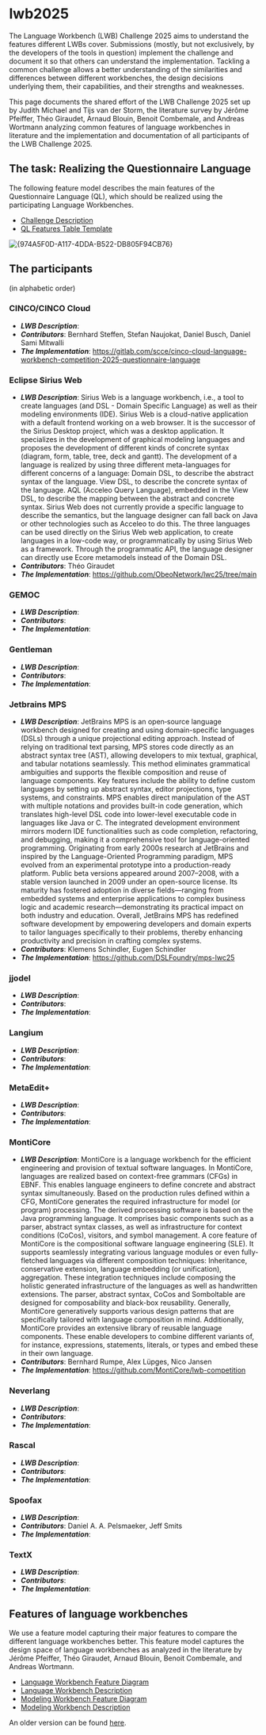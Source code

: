 # lwb2025

The Language Workbench (LWB) Challenge 2025 aims to understand the features different LWBs cover.
Submissions (mostly, but not exclusively, by the developers of the tools in question) implement the challenge and document it so that others can understand the implementation. Tackling a common challenge allows a better understanding of the similarities and differences between different workbenches, the design decisions underlying them, their capabilities, and their strengths and weaknesses.

This page documents the shared effort of the LWB Challenge 2025 set up by Judith Michael and Tijs van der Storm, the literature survey by Jérôme Pfeiffer, Théo Giraudet, Arnaud Blouin, Benoit Combemale, and Andreas Wortmann analyzing common features of language workbenches in literature and the implementation and documentation of all participants of the LWB Challenge 2025.

## The task: Realizing the Questionnaire Language

The following feature model describes the main features of the Questionnaire Language (QL), which should be realized using the participating Language Workbenches. 
* [Challenge Description](https://github.com/judithmichael/lwb25/blob/main/ChallengeTask.pdf)
* [QL Features Table Template](https://github.com/judithmichael/lwb25/blob/main/QLFeatures_Table_Template.xlsx)


![{974A5F0D-A117-4DDA-B522-DB805F94CB76}](https://github.com/user-attachments/assets/d9e28b78-1042-4eb9-a698-32b44a668bc7)


## The participants
(in alphabetic order)

### CINCO/CINCO Cloud 
* ***LWB Description***:
* ***Contributors***: Bernhard Steffen, Stefan Naujokat, Daniel Busch, Daniel Sami Mitwalli
* ***The Implementation***: https://gitlab.com/scce/cinco-cloud-language-workbench-competition-2025-questionnaire-language

### Eclipse Sirius Web
* ***LWB Description***: Sirius Web is a language workbench, i.e., a tool to create languages (and DSL - Domain Specific Language) as well as their modeling environments (IDE). Sirius Web is a cloud-native application with a default frontend working on a web browser. It is the successor of the Sirius Desktop project, which was a desktop application. It specializes in the development of graphical modeling languages and proposes the development of different kinds of concrete syntax (diagram, form, table, tree, deck and gantt). The development of a language is realized by using three different meta-languages for different concerns of a language: Domain DSL, to describe the abstract syntax of the language. View DSL, to describe the concrete syntax of the language. AQL (Acceleo Query Language), embedded in the View DSL, to describe the mapping between the abstract and concrete syntax. Sirius Web does not currently provide a specific language to describe the semantics, but the language designer can fall back on Java or other technologies such as Acceleo to do this. The three languages can be used directly on the Sirius Web web application, to create languages in a low-code way, or programmatically by using Sirius Web as a framework. Through the programmatic API, the language designer can directly use Ecore metamodels instead of the Domain DSL.
* ***Contributors***: Théo Giraudet
* ***The Implementation***: https://github.com/ObeoNetwork/lwc25/tree/main
  
### GEMOC 
* ***LWB Description***:
* ***Contributors***:
* ***The Implementation***:
  
### Gentleman
* ***LWB Description***:
* ***Contributors***:
* ***The Implementation***:

### Jetbrains MPS 
* ***LWB Description***: JetBrains MPS is an open‐source language workbench designed for creating and using domain-specific languages (DSLs) through a unique projectional editing approach. Instead of relying on traditional text parsing, MPS stores code directly as an abstract syntax tree (AST), allowing developers to mix textual, graphical, and tabular notations seamlessly. This method eliminates grammatical ambiguities and supports the flexible composition and reuse of language components. Key features include the ability to define custom languages by setting up abstract syntax, editor projections, type systems, and constraints. MPS enables direct manipulation of the AST with multiple notations and provides built-in code generation, which translates high-level DSL code into lower-level executable code in languages like Java or C. The integrated development environment mirrors modern IDE functionalities such as code completion, refactoring, and debugging, making it a comprehensive tool for language-oriented programming. Originating from early 2000s research at JetBrains and inspired by the Language-Oriented Programming paradigm, MPS evolved from an experimental prototype into a production-ready platform. Public beta versions appeared around 2007–2008, with a stable version launched in 2009 under an open-source license. Its maturity has fostered adoption in diverse fields—ranging from embedded systems and enterprise applications to complex business logic and academic research—demonstrating its practical impact on both industry and education. Overall, JetBrains MPS has redefined software development by empowering developers and domain experts to tailor languages specifically to their problems, thereby enhancing productivity and precision in crafting complex systems.
* ***Contributors***: Klemens Schindler, Eugen Schindler
* ***The Implementation***: https://github.com/DSLFoundry/mps-lwc25
  
### jjodel 
* ***LWB Description***:
* ***Contributors***:
* ***The Implementation***:
  
### Langium 
* ***LWB Description***:
* ***Contributors***:
* ***The Implementation***:
  
### MetaEdit+
* ***LWB Description***:
* ***Contributors***:
* ***The Implementation***:
  
### MontiCore 
* ***LWB Description***: MontiCore is a language workbench for the efficient engineering and provision of textual software languages. In MontiCore, languages are realized based on context-free grammars (CFGs) in EBNF. This enables language engineers to define concrete and abstract syntax simultaneously. Based on the production rules defined within a CFG, MontiCore generates the required infrastructure for model (or program) processing. The derived processing software is based on the Java programming language. It comprises basic components such as a parser, abstract syntax classes, as well as infrastructure for context conditions (CoCos), visitors, and symbol management. A core feature of MontiCore is the compositional software language engineering (SLE). It supports seamlessly integrating various language modules or even fully-fletched languages via different composition techniques: Inheritance, conservative extension, language embedding (or unification), aggregation. These integration techniques include composing the holistic generated infrastructure of the languages as well as handwritten extensions. The parser, abstract syntax, CoCos and Somboltable are designed for composability and black-box reusability. Generally, MontiCore generatively supports various design patterns that are specifically tailored with language composition in mind. Additionally, MontiCore provides an extensive library of reusable language components. These enable developers to combine different variants of, for instance, expressions, statements, literals, or types and embed these in their own language.
* ***Contributors***: Bernhard Rumpe, Alex Lüpges, Nico Jansen 
* ***The Implementation***: https://github.com/MontiCore/lwb-competition
  
### Neverlang
* ***LWB Description***:
* ***Contributors***:
* ***The Implementation***:
  
### Rascal
* ***LWB Description***:
* ***Contributors***:
* ***The Implementation***:
  
### Spoofax 
* ***LWB Description***:
* ***Contributors***: Daniel A. A. Pelsmaeker, Jeff Smits
* ***The Implementation***:
  
### TextX
* ***LWB Description***:
* ***Contributors***:
* ***The Implementation***:
  
## Features of language workbenches

We use a feature model capturing their major features to compare the different language workbenches better.
This feature model captures the design space of language workbenches as analyzed in the literature by Jérôme Pfeiffer, Théo Giraudet, Arnaud Blouin, Benoit Combemale, and Andreas Wortmann. 

* [Language Workbench Feature Diagram](https://github.com/judithmichael/lwb25/blob/main/LanguageWorkbench_FeatureDiagram.png)
* [Language Workbench Description](https://github.com/judithmichael/lwb25/blob/main/LanguageWorkbench_Description.png)
* [Modeling Workbench Feature Diagram](https://github.com/judithmichael/lwb25/blob/main/ModelingWorkbench_FeatureDiagram.png)
* [Modeling Workbench Description](https://github.com/judithmichael/lwb25/blob/main/ModelingWorkbench_Description.png)



An older version can be found [here](https://doi.org/10.1016/j.cl.2015.08.007).




